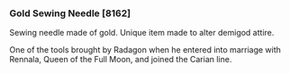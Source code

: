 ### Gold Sewing Needle [8162]

Sewing needle made of gold. Unique item made to alter demigod attire.

One of the tools brought by Radagon when he entered into marriage with Rennala, Queen of the Full Moon, and joined the Carian line.